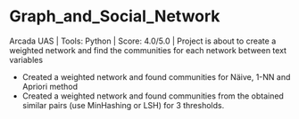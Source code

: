 # Graph_and_Social_Network

Arcada UAS | Tools: Python | Score: 4.0/5.0 | Project is about to create a weighted network and find the communities for each network between text variables
- Created a weighted network and found communities for Näive, 1-NN and Apriori method
- Created a weighted network and found communities from the obtained similar pairs (use MinHashing or LSH) for 3 thresholds.
